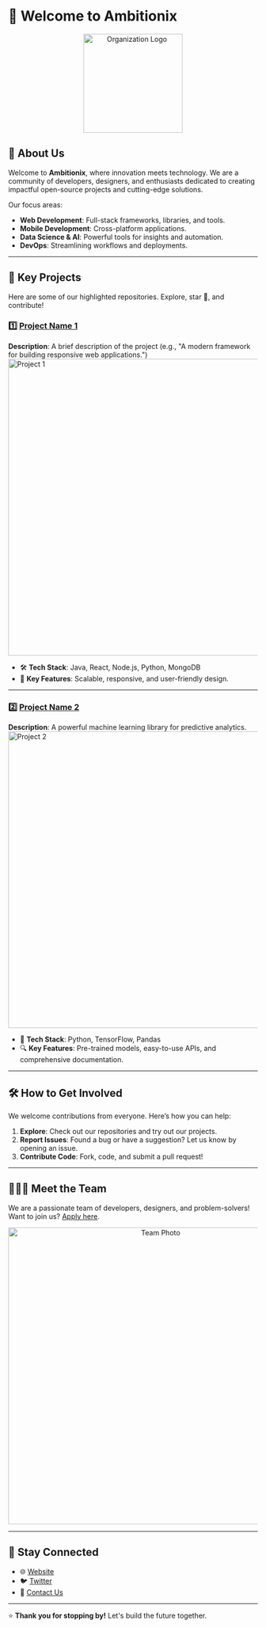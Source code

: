 # 🌟 Welcome to Ambitionix

<p align="center">
  <img src="https://d3csfa23ceumia.cloudfront.net/icon/Logo-01.png" alt="Organization Logo" width="200"/>
</p>

## 🚀 About Us  
Welcome to **Ambitionix**, where innovation meets technology. We are a community of developers, designers, and enthusiasts dedicated to creating impactful open-source projects and cutting-edge solutions.  

Our focus areas:  
- **Web Development**: Full-stack frameworks, libraries, and tools.  
- **Mobile Development**: Cross-platform applications.  
- **Data Science & AI**: Powerful tools for insights and automation.  
- **DevOps**: Streamlining workflows and deployments.  

---

## 📂 Key Projects  
Here are some of our highlighted repositories. Explore, star 🌟, and contribute!  

### 1️⃣ [Project Name 1](https://github.com/your-org/project-1)  
**Description**: A brief description of the project (e.g., "A modern framework for building responsive web applications.")  
<img src="https://your-image-url.com/project-1.png" alt="Project 1" width="600"/>  

- 🛠️ **Tech Stack**: Java, React, Node.js, Python, MongoDB  
- 🎯 **Key Features**: Scalable, responsive, and user-friendly design.  

---

### 2️⃣ [Project Name 2](https://github.com/your-org/project-2)  
**Description**: A powerful machine learning library for predictive analytics.  
<img src="https://your-image-url.com/project-2.png" alt="Project 2" width="600"/>  

- 🤖 **Tech Stack**: Python, TensorFlow, Pandas  
- 🔍 **Key Features**: Pre-trained models, easy-to-use APIs, and comprehensive documentation.  

---

## 🛠️ How to Get Involved  
We welcome contributions from everyone. Here’s how you can help:  
1. **Explore**: Check out our repositories and try out our projects.  
2. **Report Issues**: Found a bug or have a suggestion? Let us know by opening an issue.  
3. **Contribute Code**: Fork, code, and submit a pull request!  

---

## 🧑‍🤝‍🧑 Meet the Team  
We are a passionate team of developers, designers, and problem-solvers!  
Want to join us? [Apply here](https://link-to-apply-or-contact).  

<p align="center">
  <img src="https://your-image-url.com/team-photo.png" alt="Team Photo" width="600"/>
</p>  

---

## 📢 Stay Connected  
- 🌐 [Website](https://your-organization-website.com)  
- 🐦 [Twitter](https://twitter.com/your-org-twitter)  
- 📧 [Contact Us](mailto:contact@your-organization.com)  

---

⭐ **Thank you for stopping by!** Let's build the future together.  

